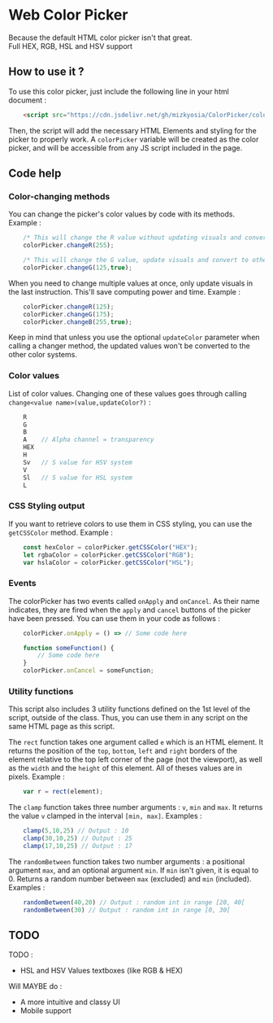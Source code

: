 # Web Color Picker

Because the default HTML color picker isn't that great.  
Full HEX, RGB, HSL and HSV support

## How to use it ?

To use this color picker, just include the following line in your html document :

```html
    <script src="https://cdn.jsdelivr.net/gh/mizkyosia/ColorPicker/colorPicker.js"></script>
```

Then, the script will add the necessary HTML Elements and styling for the picker to properly work. A `colorPicker` variable will be created as the color picker, and will be accessible from any JS script included in the page.

## Code help

### Color-changing methods

You can change the picker's color values by code with its methods. Example :

```js
    /* This will change the R value without updating visuals and converting to other color formats */
    colorPicker.changeR(255);

    /* This will change the G value, update visuals and convert to other color formats */
    colorPicker.changeG(125,true);
```

When you need to change multiple values at once, only update visuals in the last instruction. This'll save computing power and time. Example :

```js
    colorPicker.changeR(125);
    colorPicker.changeG(175);
    colorPicker.changeB(255,true);
```

Keep in mind that unless you use the optional `updateColor` parameter when calling a changer method, the updated values won't be converted to the other color systems.

### Color values

List of color values. Changing one of these values goes through calling `change<value name>(value,updateColor?)` :

```js
    R
    G
    B
    A    // Alpha channel = transparency
    HEX
    H
    Sv   // S value for HSV system
    V
    Sl   // S value for HSL system
    L
```

### CSS Styling output

If you want to retrieve colors to use them in CSS styling, you can use the `getCSSColor` method. Example :

```js
    const hexColor = colorPicker.getCSSColor("HEX");
    let rgbaColor = colorPicker.getCSSColor("RGB");
    var hslaColor = colorPicker.getCSSColor("HSL");
```

### Events

The colorPicker has two events called `onApply` and `onCancel`. As their name indicates, they are fired when the `apply` and `cancel` buttons of the picker have been pressed. You can use them in your code as follows :

```js
    colorPicker.onApply = () => // Some code here

    function someFunction() {
        // Some code here
    }
    colorPicker.onCancel = someFunction;
```

### Utility functions

This script also includes 3 utility functions defined on the 1st level of the script, outside of the class. Thus, you can use them in any script on the same HTML page as this script.

The `rect` function takes one argument called `e` which is an HTML element. It returns the position of the `top`, `bottom`, `left` and `right` borders of the element relative to the top left corner of the page (not the viewport), as well as the `width` and the `height` of this element. All of theses values are in pixels. Example :

```js
    var r = rect(element);
```

The `clamp` function takes three number arguments : `v`, `min` and `max`. It returns the value `v` clamped in the interval `[min, max]`. Examples :

```js
    clamp(5,10,25) // Output : 10
    clamp(30,10,25) // Output : 25
    clamp(17,10,25) // Output : 17
```

The `randomBetween` function takes two number arguments : a positional argument `max`, and an optional argument `min`. If `min` isn't given, it is equal to 0. Returns a random number between `max` (excluded) and `min` (included). Examples :

```js
    randomBetween(40,20) // Output : random int in range [20, 40[
    randomBetween(30) // Output : random int in range [0, 30[
```

## TODO

TODO :

- HSL and HSV Values textboxes (like RGB & HEX)

Will MAYBE do :

- A more intuitive and classy UI
- Mobile support
